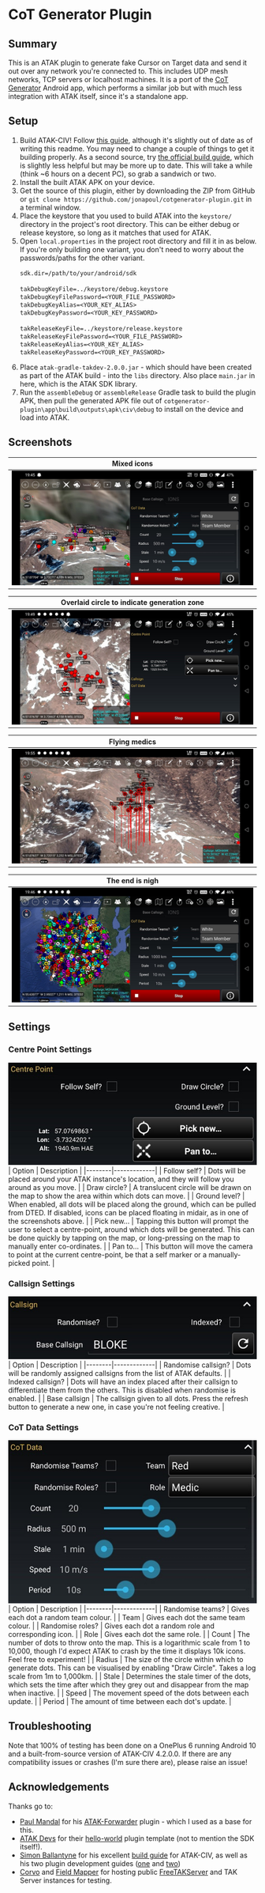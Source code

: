 # CoT Generator Plugin

## Summary
This is an ATAK plugin to generate fake Cursor on Target data and send it out over any network you're connected to. This includes UDP mesh networks, TCP servers or localhost machines. It is a port of the [CoT Generator](https://github.com/jonapoul/cotgenerator) Android app, which performs a similar job but with much less integration with ATAK itself, since it's a standalone app.

## Setup
1. Build ATAK-CIV! Follow [this guide](https://www.ballantyne.online/build-an-atak-dev-environment/), although it's slightly out of date as of writing this readme. You may need to change a couple of things to get it building properly. As a second source, try [the official build guide](https://github.com/deptofdefense/AndroidTacticalAssaultKit-CIV/blob/master/BUILDING.md), which is slightly less helpful but may be more up to date. This will take a while (think ~6 hours on a decent PC), so grab a sandwich or two.
2. Install the built ATAK APK on your device.
3. Get the source of this plugin, either by downloading the ZIP from GitHub or `git clone https://github.com/jonapoul/cotgenerator-plugin.git` in a terminal window.
4. Place the keystore that you used to build ATAK into the `keystore/` directory in the project's root directory. This can be either debug or release keystore, so long as it matches that used for ATAK.
5. Open `local.properties` in the project root directory and fill it in as below. If you're only building one variant, you don't need to worry about the passwords/paths for the other variant.
    ```
    sdk.dir=/path/to/your/android/sdk

    takDebugKeyFile=../keystore/debug.keystore
    takDebugKeyFilePassword=<YOUR_FILE_PASSWORD>
    takDebugKeyAlias=<YOUR_KEY_ALIAS>
    takDebugKeyPassword=<YOUR_KEY_PASSWORD>

    takReleaseKeyFile=../keystore/release.keystore
    takReleaseKeyFilePassword=<YOUR_FILE_PASSWORD>
    takReleaseKeyAlias=<YOUR_KEY_ALIAS>
    takReleaseKeyPassword=<YOUR_KEY_PASSWORD>
    ```
6. Place `atak-gradle-takdev-2.0.0.jar` - which should have been created as part of the ATAK build - into the `libs` directory. Also place `main.jar` in here, which is the ATAK SDK library.
7. Run the `assembleDebug` or `assembleRelease` Gradle task to build the plugin APK, then pull the generated APK file out of `cotgenerator-plugin\app\build\outputs\apk\civ\debug` to install on the device and load into ATAK.

## Screenshots
| Mixed icons |
|:--:|
![Mixed icons](img/20.jpg) |

| Overlaid circle to indicate generation zone |
|:--:|
![Overlaid circle to indicate generation zone](img/all_same.jpg) |

| Flying medics |
|:--:|
![Flying medics](img/floating.jpg) |

| The end is nigh |
|:--:|
![The end is nigh](img/1k.jpg) |

## Settings
### Centre Point Settings
![settings](img/settings_centre.jpg)
| Option | Description |
|--------|-------------|
| Follow self? | Dots will be placed around your ATAK instance's location, and they will follow you around as you move. |
| Draw circle? | A translucent circle will be drawn on the map to show the area within which dots can move. |
| Ground level? | When enabled, all dots will be placed along the ground, which can be pulled from DTED. If disabled, icons can be placed floating in midair, as in one of the screenshots above. |
| Pick new... | Tapping this button will prompt the user to select a centre-point, around which dots will be generated. This can be done quickly by tapping on the map, or long-pressing on the map to manually enter co-ordinates. |
| Pan to... | This button will move the camera to point at the current centre-point, be that a self marker or a manually-picked point. |

### Callsign Settings
![settings](img/settings_callsign.jpg)
| Option | Description |
|--------|-------------|
| Randomise callsign? | Dots will be randomly assigned callsigns from the list of ATAK defaults. |
| Indexed callsign? | Dots will have an index placed after their callsign to differentiate them from the others. This is disabled when randomise is enabled. |
| Base callsign | The callsign given to all dots. Press the refresh button to generate a new one, in case you're not feeling creative. |

### CoT Data Settings
![settings](img/settings_cotdata.jpg)
| Option | Description |
|--------|-------------|
| Randomise teams? | Gives each dot a random team colour. |
| Team | Gives each dot the same team colour. |
| Randomise roles? | Gives each dot a random role and corresponding icon. |
| Role | Gives each dot the same role. |
| Count | The number of dots to throw onto the map. This is a logarithmic scale from 1 to 10,000, though I'd expect ATAK to crash by the time it displays 10k icons. Feel free to experiment! |
| Radius | The size of the circle within which to generate dots. This can be visualised by enabling "Draw Circle". Takes a log scale from 1m to 1,000km. |
| Stale | Determines the stale timer of the dots, which sets the time after which they grey out and disappear from the map when inactive. |
| Speed | The movement speed of the dots between each update. |
| Period | The amount of time between each dot's update. |

## Troubleshooting
Note that 100% of testing has been done on a OnePlus 6 running Android 10 and a built-from-source version of ATAK-CIV 4.2.0.0. If there are any compatibility issues or crashes (I'm sure there are), please raise an issue!

## Acknowledgements
Thanks go to:
- [Paul Mandal](https://github.com/paulmandal) for his [ATAK-Forwarder](https://github.com/paulmandal/atak-forwarder) plugin - which I used as a base for this.
- [ATAK Devs](https://github.com/deptofdefense/AndroidTacticalAssaultKit-CIV) for their [hello-world](https://github.com/deptofdefense/AndroidTacticalAssaultKit-CIV/tree/master/plugin-examples/helloworld) plugin template (not to mention the SDK itself!).
- [Simon Ballantyne](https://www.ballantyne.online/) for his excellent [build guide](https://www.ballantyne.online/build-an-atak-dev-environment/) for ATAK-CIV, as well as his two plugin development guides ([one](https://www.ballantyne.online/developing-atak-plugin-101/) and [two](https://www.ballantyne.online/atak-plugin-sdk-something-functional/))
- [Corvo](https://github.com/brothercorvo) and [Field Mapper](https://github.com/fieldmapper) for hosting public [FreeTAKServer](https://github.com/FreeTAKTeam/FreeTakServer) and TAK Server instances for testing.